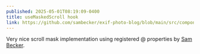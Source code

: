 ```yaml
---
published: 2025-05-01T08:19:09-0400
title: useMaskedScroll hook
link: https://github.com/sambecker/exif-photo-blog/blob/main/src/components/useMaskedScroll.ts
---
```


Very nice scroll mask implementation using registered @ properties by [Sam Becker](https://x.com/sambecker).
